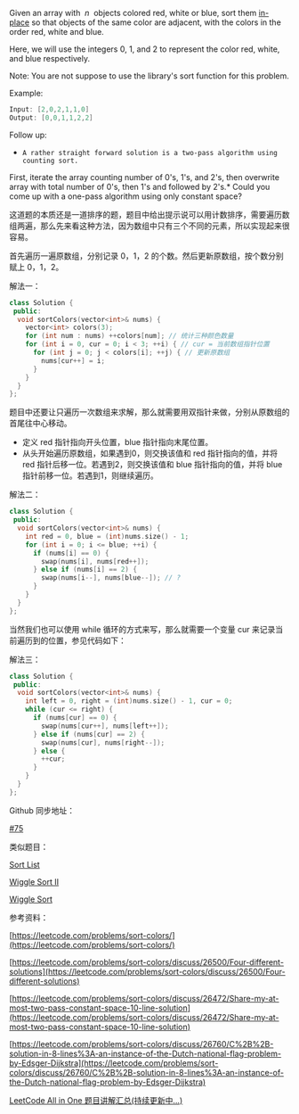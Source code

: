Given an array with  _n_  objects colored red, white or blue, sort them [in-place](https://en.wikipedia.org/wiki/In-place_algorithm) so that objects of the same color are adjacent, with the colors in the order red, white and blue.

Here, we will use the integers 0, 1, and 2 to represent the color red, white, and blue respectively.

Note: You are not suppose to use the library's sort function for this problem.

Example:

```cpp
Input: [2,0,2,1,1,0]
Output: [0,0,1,1,2,2]
```

Follow up:

- `A rather straight forward solution is a two-pass algorithm using counting sort.`

First, iterate the array counting number of 0's, 1's, and 2's, then overwrite array with total number of 0's, then 1's and followed by 2's.* Could you come up with a one-pass algorithm using only constant space?

这道题的本质还是一道排序的题，题目中给出提示说可以用计数排序，需要遍历数组两遍，那么先来看这种方法，因为数组中只有三个不同的元素，所以实现起来很容易。

首先遍历一遍原数组，分别记录 0，1，2 的个数。然后更新原数组，按个数分别赋上 0，1，2。

解法一：

```cpp
class Solution {
 public:
  void sortColors(vector<int>& nums) {
    vector<int> colors(3);
    for (int num : nums) ++colors[num]; // 统计三种颜色数量
    for (int i = 0, cur = 0; i < 3; ++i) { // cur = 当前数组指针位置
      for (int j = 0; j < colors[i]; ++j) { // 更新原数组
        nums[cur++] = i;
      }
    }
  }
};
```

题目中还要让只遍历一次数组来求解，那么就需要用双指针来做，分别从原数组的首尾往中心移动。

- 定义 red 指针指向开头位置，blue 指针指向末尾位置。
- 从头开始遍历原数组，如果遇到0，则交换该值和 red 指针指向的值，并将 red 指针后移一位。若遇到2，则交换该值和 blue 指针指向的值，并将 blue 指针前移一位。若遇到1，则继续遍历。

解法二：

```cpp
class Solution {
 public:
  void sortColors(vector<int>& nums) {
    int red = 0, blue = (int)nums.size() - 1;
    for (int i = 0; i <= blue; ++i) {
      if (nums[i] == 0) {
        swap(nums[i], nums[red++]);
      } else if (nums[i] == 2) {
        swap(nums[i--], nums[blue--]); // ?
      } 
    }
  }
};
```

当然我们也可以使用 while 循环的方式来写，那么就需要一个变量 cur 来记录当前遍历到的位置，参见代码如下：

解法三：

```cpp
class Solution {
 public:
  void sortColors(vector<int>& nums) {
    int left = 0, right = (int)nums.size() - 1, cur = 0;
    while (cur <= right) {
      if (nums[cur] == 0) {
        swap(nums[cur++], nums[left++]);
      } else if (nums[cur] == 2) {
        swap(nums[cur], nums[right--]);
      } else {
        ++cur;
      }
    }
  }
};
```

Github 同步地址：

[#75](https://github.com/grandyang/leetcode/issues/75)

类似题目：

[Sort List](http://www.cnblogs.com/grandyang/p/4249905.html)

[Wiggle Sort II](http://www.cnblogs.com/grandyang/p/5139057.html)

[Wiggle Sort](http://www.cnblogs.com/grandyang/p/5177285.html)

参考资料：

[https://leetcode.com/problems/sort-colors/](https://leetcode.com/problems/sort-colors/)

[https://leetcode.com/problems/sort-colors/discuss/26500/Four-different-solutions](https://leetcode.com/problems/sort-colors/discuss/26500/Four-different-solutions)

[https://leetcode.com/problems/sort-colors/discuss/26472/Share-my-at-most-two-pass-constant-space-10-line-solution](https://leetcode.com/problems/sort-colors/discuss/26472/Share-my-at-most-two-pass-constant-space-10-line-solution)

[https://leetcode.com/problems/sort-colors/discuss/26760/C%2B%2B-solution-in-8-lines%3A-an-instance-of-the-Dutch-national-flag-problem-by-Edsger-Dijkstra](https://leetcode.com/problems/sort-colors/discuss/26760/C%2B%2B-solution-in-8-lines%3A-an-instance-of-the-Dutch-national-flag-problem-by-Edsger-Dijkstra)

[LeetCode All in One 题目讲解汇总(持续更新中...)](http://www.cnblogs.com/grandyang/p/4606334.html)